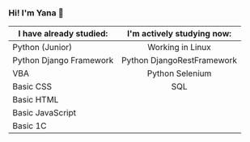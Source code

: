 ### Hi! I'm Yana 👋

I have already studied:|I'm actively studying now:
-----------------------|:------------------------: 
Python (Junior)        |    Working in Linux 
Python Django Framework|Python DjangoRestFramework 
VBA                    |Python Selenium
Basic CSS              |SQL
Basic HTML             |               
Basic JavaScript       |               
Basic 1C               |                               
